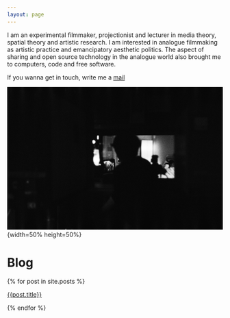 ```yaml
---
layout: page
---
```


I am an experimental filmmaker, projectionist and lecturer in media theory, spatial theory and artistic research. I am interested in analogue filmmaking as artistic practice and emancipatory aesthetic politics. The aspect of sharing and open source technology in the analogue world also brought me to computers, code and free software.

If you wanna get in touch, write me a <a href="mailto:lostlostlost@posteo.net">mail</a>

![Photo: Cosma Grosser](/assets/img/CosmaGrosser_Projektionist.JPG "Projektionist"){width=50% height=50%}
# Blog

{% for post in site.posts %}

<a href="{{ post.url }}">{{post.title}}</a><br>

{% endfor %}
